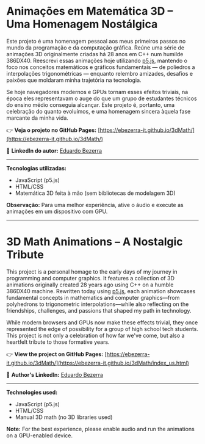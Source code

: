 # Animações em Matemática 3D – Uma Homenagem Nostálgica

Este projeto é uma homenagem pessoal aos meus primeiros passos no mundo da programação e da computação gráfica. Reúne uma série de animações 3D originalmente criadas há 28 anos em C++ num humilde 386DX40. Reescrevi essas animações hoje utilizando [p5.js](https://p5js.org/), mantendo o foco nos conceitos matemáticos e gráficos fundamentais — de poliedros a interpolações trigonométricas — enquanto relembro amizades, desafios e paixões que moldaram minha trajetória na tecnologia.

Se hoje navegadores modernos e GPUs tornam esses efeitos triviais, na época eles representavam o auge do que um grupo de estudantes técnicos do ensino médio conseguia alcançar. Este projeto é, portanto, uma celebração do quanto evoluímos, e uma homenagem sincera àquela fase marcante da minha vida.

👉 **Veja o projeto no GitHub Pages:** [https://ebezerra-it.github.io/3dMath/](https://ebezerra-it.github.io/3dMath/)

📌 **LinkedIn do autor:** [Eduardo Bezerra](https://www.linkedin.com/in/ebezerra-it/)

---

**Tecnologias utilizadas:**
- JavaScript (p5.js)
- HTML/CSS
- Matemática 3D feita à mão (sem bibliotecas de modelagem 3D)

**Observação:** Para uma melhor experiência, ative o áudio e execute as animações em um dispositivo com GPU.

---

# 3D Math Animations – A Nostalgic Tribute

This project is a personal homage to the early days of my journey in programming and computer graphics. It features a collection of 3D animations originally created 28 years ago using C++ on a humble 386DX40 machine. Rewritten today using [p5.js](https://p5js.org/), each animation showcases fundamental concepts in mathematics and computer graphics—from polyhedrons to trigonometric interpolations—while also reflecting on the friendships, challenges, and passions that shaped my path in technology.

While modern browsers and GPUs now make these effects trivial, they once represented the edge of possibility for a group of high school tech students. This project is not only a celebration of how far we've come, but also a heartfelt tribute to those formative years.

👉 **View the project on GitHub Pages:** [https://ebezerra-it.github.io/3dMath/](https://ebezerra-it.github.io/3dMath/index_us.html)

📌 **Author's LinkedIn:** [Eduardo Bezerra](https://www.linkedin.com/in/ebezerra-it/)

---

**Technologies used:**
- JavaScript (p5.js)
- HTML/CSS
- Manual 3D math (no 3D libraries used)

**Note:** For the best experience, please enable audio and run the animations on a GPU-enabled device.
